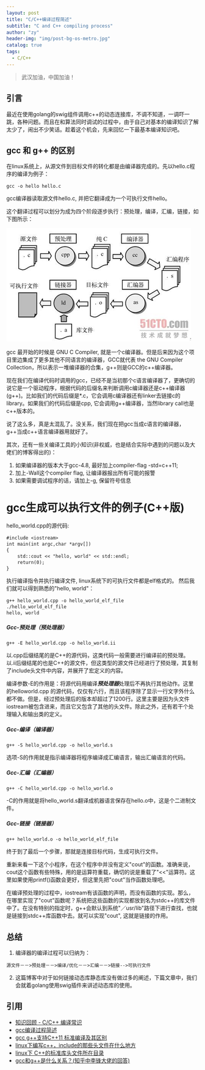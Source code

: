 ```yaml
---
layout: post
title: "C/C++编译过程简述"
subtitle: "C and C++ compiling process"
author: "zy"
header-img: "img/post-bg-os-metro.jpg"
catalog: true
tags:
  - C/C++
---
```


> 武汉加油，中国加油！

## 引言
最近在使用golang的swig组件调用c++的动态连接库，不调不知道，一调吓一跳，各种问题。而且在和算法同时调试的过程中，由于自己对基本的编译知识了解太少了，闹出不少笑话。趁着这个机会，先来回忆一下最基本编译知识吧。

## gcc 和 g++ 的区别

在linux系统上，从源文件到目标文件的转化都是由编译器完成的。先以hello.c程序的编译为例子：
```
gcc -o hello hello.c
```
gcc编译器读取源文件hello.c, 并把它翻译成为一个可执行文件hello。

这个翻译过程可以划分为成为四个阶段逐步执行：预处理，编译，汇编，链接，如下图所示：

![](/img/in-post/post-cgo-params/compiling.jpg)

gcc 最开始的时候是 GNU C Compiler, 就是一个c编译器。但是后来因为这个项目里边集成了更多其他不同语言的编译器，GCC就代表 the GNU Compiler Collection，所以表示一堆编译器的合集，g++则是GCC的c++编译器。

现在我们在编译代码时调用的gcc，已经不是当初那个c语言编译器了，更确切的说它是一个驱动程序，根据代码的后缀名来判断调用c编译器还是c++编译器 (g++)。比如我们的代码后缀是*.c，它会调用c编译器还有linker去链接c的library。如果我们的代码后缀是cpp, 它会调用g++编译器，当然library call也是c++版本的。

说了这么多，真是太混乱了。没关系，我们现在把gcc当成c语言的编译器，g++当成c++语言编译器用就好了。

其次，还有一些关编译工具的小知识(非权威，也是结合实际中遇到的问题以及大佬们的博客得出的)：
1. 如果编译器的版本大于gcc-4.8, 最好加上compiler-flag -std=c++11; 
2. 加上-Wall这个compiler flag, 让编译器报出所有可能的报警
3. 如果需要调试程序的话，请加上-g, 保留符号信息

# gcc生成可以执行文件的例子(C++版)

hello_world.cpp的源代码: 
```
#include <iostream>
int main(int argc,char *argv[])
{
    std::cout << "hello, world" << std::endl;
    return(0);
}
```
执行编译指令并执行编译文件, linux系统下的可执行文件都是elf格式的。 然后我们就可以得到熟悉的"hello, world"：

```
g++ hello_world.cpp -o hello_world_elf_file
./hello_world_elf_file
hello, world
```

##### Gcc-预处理（预处理器）

```
g++ -E hello_world.cpp -o hello_world.ii
```
以.cpp后缀结尾的是C++的源代码，这类代码一般需要进行编译前的预处理。 以.ii后缀结尾的也是C++的源文件，但这类型的源文件已经进行了预处理，其复制了include头文件中内容，并展开了宏定义的内容。

编译参数-E的作用是：将源代码用编译***预处理器***处理后不再执行其他动作。这里的helloworld.cpp 的源代码，仅仅有六行，而且该程序除了显示一行文字外什么都不做。但是，经过预处理后的版本却超过了1200行。这里主要是因为头文件iostream被包含进来，而且它又包含了其他的头文件。除此之外，还有若干个处理输入和输出类的定义。


##### Gcc-编译（编译器）

```
g++ -S hello_world.cpp -o hello_world.s
```

选项-S的作用就是指示编译器将程序编译成汇编语言，输出汇编语言的代码。

##### Gcc-汇编（汇编器）

```
g++ -C hello_world.cpp -o hello_world.o
```
-C的作用就是将hello_world.s翻译成机器语言保存在hello.o中，这是个二进制文件。

##### Gcc-链接（链接器）
```
g++ hello_world.o -o hello_world_elf_file
```
终于到了最后一个步骤，那就是连接目标代码，生成可执行文件。

重新来看一下这个小程序，在这个程序中并没有定义"cout"的函数。准确来说，cout这个函数有些特殊，用的是运算符重载，确切的说是重载了"<<"运算符。这里如果使用printf()函数会更好，但这里先把"cout"当作函数处理吧。

在编译预处理的过程中，iostream有该函数的声明，而没有函数的实现。那么，在哪里实现了"cout"函数呢？系统把这些函数的实现都放到名为stdc++的库文件中了。在没有特别的指定时，g++会默认到系统"／usr/lib"路径下进行查找，也就是链接到stdc++库函数中去。就可以实现"cout", 这就是链接的作用。

## 总结
1. 编译器的编译过程可以归纳为：
```
源文件－－>预处理－－>编译/优化－－>汇编－－>链接-->可执行文件
```
2. 这篇博客中对于如何链接动态库静态库没有做过多的阐述，下篇文章中，我们会就着golang使用swig插件来讲述动态库的使用。

## 引用
* [知识回顾 - C/C++ 编译常识](https://www.jianshu.com/p/fca4d54dff0c)
* [gcc编译过程简述](https://www.cnblogs.com/dfcao/p/csapp_intr1_1-2.html)
* [gcc g++支持C++11 标准编译及其区别](https://www.cnblogs.com/kex1n/p/7072092.html)
* [linux下编写c++，include的那些头文件在什么地方](https://v.godloveworld.com/shi-101567827.html)
* [linux下 C++的标准库头文件所在目录](https://blog.csdn.net/qq_27576655/article/details/81095747)
* [gcc和g++是什么关系？(知乎中李锋大佬的回答)](https://www.zhihu.com/question/20940822)











